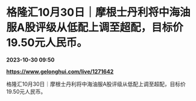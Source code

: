 # 格隆汇10月30日｜摩根士丹利将中海油服A股评级从低配上调至超配，目标价19.50元人民币。

**2023-10-30 09:50**

**https://www.gelonghui.com/live/1271642**

格隆汇10月30日｜摩根士丹利将中海油服A股评级从低配上调至超配，目标价19.50元人民币。